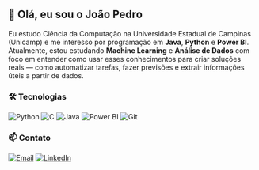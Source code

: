 ## 👋 Olá, eu sou o João Pedro

Eu estudo Ciência da Computação na Universidade Estadual de Campinas (Unicamp) e me interesso por programação em **Java**, **Python** e **Power BI**. Atualmente, estou estudando **Machine Learning** e **Análise de Dados** com foco em entender como usar esses conhecimentos para criar soluções reais — como automatizar tarefas, fazer previsões e extrair informações úteis a partir de dados.

### 🛠️ Tecnologias

![Python](https://img.shields.io/badge/Python-3776AB?style=for-the-badge&logo=python&logoColor=white)
![C](https://img.shields.io/badge/C-00599C?style=for-the-badge&logo=c&logoColor=white)
![Java](https://img.shields.io/badge/Java-ED8B00?style=for-the-badge&logo=openjdk&logoColor=white)
![Power BI](https://img.shields.io/badge/Power%20BI-F2C811?style=for-the-badge&logo=powerbi&logoColor=black)
![Git](https://img.shields.io/badge/Git-F05032?style=for-the-badge&logo=git&logoColor=white)

### 📫 Contato
[![Email](https://img.shields.io/badge/Email-D14836?style=for-the-badge&logo=gmail&logoColor=white)](mailto:jpcpsgodoy@gmail.com)
[![LinkedIn](https://img.shields.io/badge/LinkedIn-0077B5?style=for-the-badge&logo=linkedin&logoColor=white)](https://www.linkedin.com/in/joão-pedro-coelho-18b623338)

